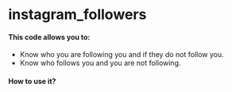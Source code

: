 # instagram_followers


#### This code allows you to:
- Know who you are following you and if they do not follow you.
- Know who follows you and you are not following.

#### How to use it?


